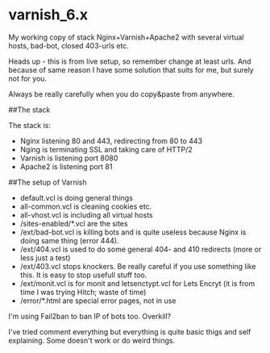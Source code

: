 # varnish_6.x
My working copy of stack Nginx+Varnish+Apache2 with several virtual hosts, bad-bot, closed 403-urls etc.

Heads up - this is from live setup, so remember change at least urls.
And because of same reason I have some solution that suits for me, but surely not for you.

Always be really carefully when you do copy&paste from anywhere.

##The stack

The stack is:
- Nginx listening 80 and 443, redirecting from 80 to 443
- Nging is terminating SSL and taking care of HTTP/2
- Varnish is listening port 8080
- Apache2 is listening port 81

##The setup of Varnish

- default.vcl is doing general things
- all-common.vcl is cleaning cookies etc.
- all-vhost.vcl is including all virtual hosts
- /sites-enabled/*.vcl are the sites
- /ext/bad-bot.vcl is killing bots and is quite useless because Nginx is doing same thing (error 444). 
- /ext/404.vcl is used to do some general 404- and 410 redirects (more or less just a test)
- /ext/403.vcl stops knockers. Be really careful if you use something like this. It is easy to stop usefull stuff too.
- /ext/monit.vcl is for monit and letsenctypt.vcl for Lets Encryt (it is from time I was trying Hitch; waste of time)
- /error/*.html are special error pages, not in use

I'm using Fail2ban to ban IP of bots too. Overkill?

I've tried comment everything but everything is quite basic thigs and self explaining. Some doesn't work or do weird things.

